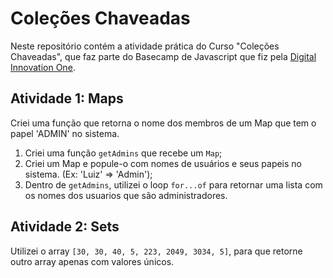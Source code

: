 # Coleções Chaveadas

Neste repositório contém a atividade prática do Curso "Coleções Chaveadas", que faz parte do Basecamp de Javascript que fiz pela  [Digital Innovation One](https://digitalinnovation.one/).

## Atividade 1: Maps

Criei uma função que retorna o nome dos membros de um Map que tem o papel 'ADMIN' no sistema.

1. Criei uma função `getAdmins` que recebe um `Map`;
2. Criei um Map e popule-o com nomes de usuários e seus papeis no sistema. (Ex: 'Luiz' => 'Admin');
3. Dentro de `getAdmins`, utilizei o loop `for...of` para retornar uma lista com os nomes dos usuarios que são administradores.

## Atividade 2: Sets

Utilizei o array `[30, 30, 40, 5, 223, 2049, 3034, 5]`, para que retorne outro array apenas com valores únicos.
